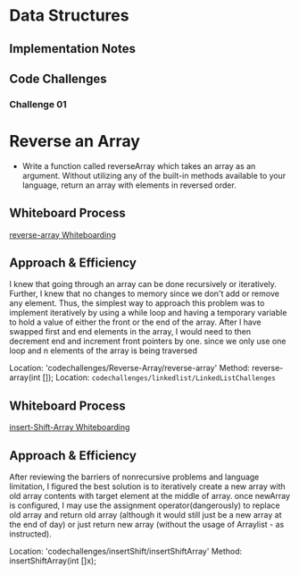 # Data Structures

## Implementation Notes

## Code Challenges

### Challenge 01

# Reverse an Array
- Write a function called reverseArray which takes an array as an argument. Without utilizing any of the built-in methods available to your language, return an array with elements in reversed order.


## Whiteboard Process
[reverse-array Whiteboarding](Public/reverse-array.pdf)


## Approach & Efficiency
I knew that going through an array can be done recursively or iteratively.
Further, I knew that no changes to memory since we don't add or remove any element.
Thus, the simplest way to approach this problem was to
implement iteratively by using a while loop and having a temporary
variable to hold a value of either the front or the end of the array.
After I have swapped first and end elements in the array, I would need to then decrement
end and increment front pointers by one. since we only use one loop and n elements of the array
is being traversed

Location: 'codechallenges/Reverse-Array/reverse-array'
Method: reverse-array(int []);
Location: `codechallenges/linkedlist/LinkedListChallenges`

## Whiteboard Process
[insert-Shift-Array Whiteboarding](Public/codechallenge2.pdf)


## Approach & Efficiency
After reviewing the barriers of nonrecursive problems and language limitation, I figured the best solution
is to iteratively create a new array with old array contents with target element at the middle of array. once newArray is configured,
I may use the assignment operator(dangerously) to replace old array and return old array (although it would still
just be a new array at the end of day) or just return new array (without the usage of Arraylist - as instructed).

Location: 'codechallenges/insertShift/insertShiftArray'
Method: insertShiftArray(int []x);

